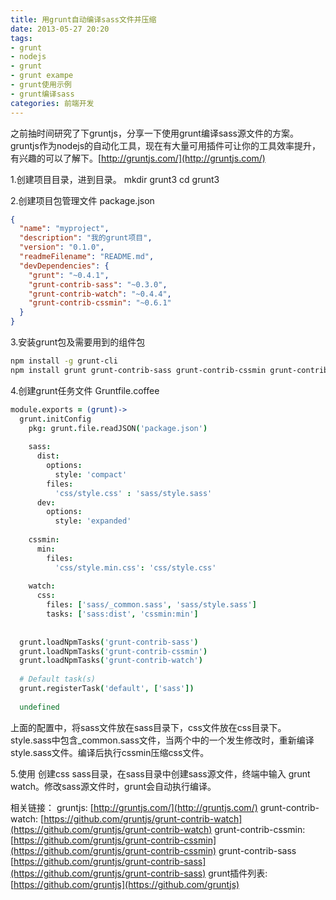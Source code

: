 ```yaml
---
title: 用grunt自动编译sass文件并压缩
date: 2013-05-27 20:20
tags:
- grunt
- nodejs
- grunt
- grunt exampe
- grunt使用示例
- grunt编译sass
categories: 前端开发
---
```


之前抽时间研究了下gruntjs，分享一下使用grunt编译sass源文件的方案。gruntjs作为nodejs的自动化工具，现在有大量可用插件可让你的工具效率提升，有兴趣的可以了解下。[http://gruntjs.com/](http://gruntjs.com/)

1.创建项目目录，进到目录。
mkdir grunt3
cd grunt3

2.创建项目包管理文件 package.json

```json
{
  "name": "myproject",
  "description": "我的grunt项目",
  "version": "0.1.0",
  "readmeFilename": "README.md",
  "devDependencies": {
    "grunt": "~0.4.1",
    "grunt-contrib-sass": "~0.3.0",
    "grunt-contrib-watch": "~0.4.4",
    "grunt-contrib-cssmin": "~0.6.1"
  }
}
```

3.安装grunt包及需要用到的组件包

```bash
npm install -g grunt-cli
npm install grunt grunt-contrib-sass grunt-contrib-cssmin grunt-contrib-watch --save-dev
```

4.创建grunt任务文件 Gruntfile.coffee

```coffee
module.exports = (grunt)->
  grunt.initConfig
    pkg: grunt.file.readJSON('package.json')
 
    sass:
      dist:
        options:
          style: 'compact'
        files:
          'css/style.css' : 'sass/style.sass'
      dev:
        options:
          style: 'expanded'
 
    cssmin:
      min:
        files:
          'css/style.min.css': 'css/style.css'
 
    watch:
      css:
        files: ['sass/_common.sass', 'sass/style.sass']
        tasks: ['sass:dist', 'cssmin:min']
 
 
  grunt.loadNpmTasks('grunt-contrib-sass')
  grunt.loadNpmTasks('grunt-contrib-cssmin')
  grunt.loadNpmTasks('grunt-contrib-watch')
 
  # Default task(s)
  grunt.registerTask('default', ['sass'])
 
  undefined
```

上面的配置中，将sass文件放在sass目录下，css文件放在css目录下。style.sass中包含_common.sass文件，当两个中的一个发生修改时，重新编译style.sass文件。编译后执行cssmin压缩css文件。

5.使用
创建css sass目录，在sass目录中创建sass源文件，终端中输入 grunt watch。修改sass源文件时，grunt会自动执行编译。

相关链接：
gruntjs: [http://gruntjs.com/](http://gruntjs.com/)
grunt-contrib-watch: [https://github.com/gruntjs/grunt-contrib-watch](https://github.com/gruntjs/grunt-contrib-watch)
grunt-contrib-cssmin: [https://github.com/gruntjs/grunt-contrib-cssmin](https://github.com/gruntjs/grunt-contrib-cssmin)
grunt-contrib-sass [https://github.com/gruntjs/grunt-contrib-sass](https://github.com/gruntjs/grunt-contrib-sass)
grunt插件列表: [https://github.com/gruntjs](https://github.com/gruntjs)
